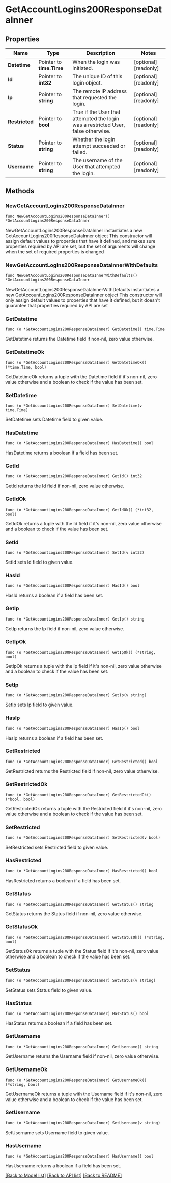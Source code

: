 # GetAccountLogins200ResponseDataInner

## Properties

Name | Type | Description | Notes
------------ | ------------- | ------------- | -------------
**Datetime** | Pointer to **time.Time** | When the login was initiated. | [optional] [readonly] 
**Id** | Pointer to **int32** | The unique ID of this login object. | [optional] [readonly] 
**Ip** | Pointer to **string** | The remote IP address that requested the login. | [optional] [readonly] 
**Restricted** | Pointer to **bool** | True if the User that attempted the login was a restricted User, false otherwise. | [optional] [readonly] 
**Status** | Pointer to **string** | Whether the login attempt succeeded or failed. | [optional] [readonly] 
**Username** | Pointer to **string** | The username of the User that attempted the login. | [optional] [readonly] 

## Methods

### NewGetAccountLogins200ResponseDataInner

`func NewGetAccountLogins200ResponseDataInner() *GetAccountLogins200ResponseDataInner`

NewGetAccountLogins200ResponseDataInner instantiates a new GetAccountLogins200ResponseDataInner object
This constructor will assign default values to properties that have it defined,
and makes sure properties required by API are set, but the set of arguments
will change when the set of required properties is changed

### NewGetAccountLogins200ResponseDataInnerWithDefaults

`func NewGetAccountLogins200ResponseDataInnerWithDefaults() *GetAccountLogins200ResponseDataInner`

NewGetAccountLogins200ResponseDataInnerWithDefaults instantiates a new GetAccountLogins200ResponseDataInner object
This constructor will only assign default values to properties that have it defined,
but it doesn't guarantee that properties required by API are set

### GetDatetime

`func (o *GetAccountLogins200ResponseDataInner) GetDatetime() time.Time`

GetDatetime returns the Datetime field if non-nil, zero value otherwise.

### GetDatetimeOk

`func (o *GetAccountLogins200ResponseDataInner) GetDatetimeOk() (*time.Time, bool)`

GetDatetimeOk returns a tuple with the Datetime field if it's non-nil, zero value otherwise
and a boolean to check if the value has been set.

### SetDatetime

`func (o *GetAccountLogins200ResponseDataInner) SetDatetime(v time.Time)`

SetDatetime sets Datetime field to given value.

### HasDatetime

`func (o *GetAccountLogins200ResponseDataInner) HasDatetime() bool`

HasDatetime returns a boolean if a field has been set.

### GetId

`func (o *GetAccountLogins200ResponseDataInner) GetId() int32`

GetId returns the Id field if non-nil, zero value otherwise.

### GetIdOk

`func (o *GetAccountLogins200ResponseDataInner) GetIdOk() (*int32, bool)`

GetIdOk returns a tuple with the Id field if it's non-nil, zero value otherwise
and a boolean to check if the value has been set.

### SetId

`func (o *GetAccountLogins200ResponseDataInner) SetId(v int32)`

SetId sets Id field to given value.

### HasId

`func (o *GetAccountLogins200ResponseDataInner) HasId() bool`

HasId returns a boolean if a field has been set.

### GetIp

`func (o *GetAccountLogins200ResponseDataInner) GetIp() string`

GetIp returns the Ip field if non-nil, zero value otherwise.

### GetIpOk

`func (o *GetAccountLogins200ResponseDataInner) GetIpOk() (*string, bool)`

GetIpOk returns a tuple with the Ip field if it's non-nil, zero value otherwise
and a boolean to check if the value has been set.

### SetIp

`func (o *GetAccountLogins200ResponseDataInner) SetIp(v string)`

SetIp sets Ip field to given value.

### HasIp

`func (o *GetAccountLogins200ResponseDataInner) HasIp() bool`

HasIp returns a boolean if a field has been set.

### GetRestricted

`func (o *GetAccountLogins200ResponseDataInner) GetRestricted() bool`

GetRestricted returns the Restricted field if non-nil, zero value otherwise.

### GetRestrictedOk

`func (o *GetAccountLogins200ResponseDataInner) GetRestrictedOk() (*bool, bool)`

GetRestrictedOk returns a tuple with the Restricted field if it's non-nil, zero value otherwise
and a boolean to check if the value has been set.

### SetRestricted

`func (o *GetAccountLogins200ResponseDataInner) SetRestricted(v bool)`

SetRestricted sets Restricted field to given value.

### HasRestricted

`func (o *GetAccountLogins200ResponseDataInner) HasRestricted() bool`

HasRestricted returns a boolean if a field has been set.

### GetStatus

`func (o *GetAccountLogins200ResponseDataInner) GetStatus() string`

GetStatus returns the Status field if non-nil, zero value otherwise.

### GetStatusOk

`func (o *GetAccountLogins200ResponseDataInner) GetStatusOk() (*string, bool)`

GetStatusOk returns a tuple with the Status field if it's non-nil, zero value otherwise
and a boolean to check if the value has been set.

### SetStatus

`func (o *GetAccountLogins200ResponseDataInner) SetStatus(v string)`

SetStatus sets Status field to given value.

### HasStatus

`func (o *GetAccountLogins200ResponseDataInner) HasStatus() bool`

HasStatus returns a boolean if a field has been set.

### GetUsername

`func (o *GetAccountLogins200ResponseDataInner) GetUsername() string`

GetUsername returns the Username field if non-nil, zero value otherwise.

### GetUsernameOk

`func (o *GetAccountLogins200ResponseDataInner) GetUsernameOk() (*string, bool)`

GetUsernameOk returns a tuple with the Username field if it's non-nil, zero value otherwise
and a boolean to check if the value has been set.

### SetUsername

`func (o *GetAccountLogins200ResponseDataInner) SetUsername(v string)`

SetUsername sets Username field to given value.

### HasUsername

`func (o *GetAccountLogins200ResponseDataInner) HasUsername() bool`

HasUsername returns a boolean if a field has been set.


[[Back to Model list]](../README.md#documentation-for-models) [[Back to API list]](../README.md#documentation-for-api-endpoints) [[Back to README]](../README.md)


